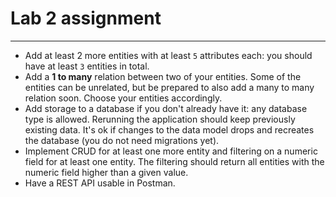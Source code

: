 # Lab 2 assignment

----

- Add at least 2 more entities with at least `5` attributes each: you should have at least `3` entities in total.
- Add a **1 to many** relation between two of your entities. Some of the entities can be unrelated, but be prepared to also add a many to many relation soon. Choose your entities accordingly.
- Add storage to a database if you don't already have it: any database type is allowed. Rerunning the application should keep previously existing data. It's ok if changes to the data model drops and recreates the database (you do not need migrations yet).
- Implement CRUD for at least one more entity and filtering on a numeric field for at least one entity. The filtering should return all entities with the numeric field higher than a given value.
- Have a REST API usable in Postman.
